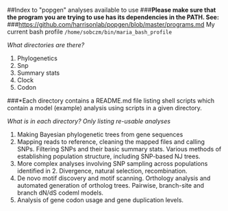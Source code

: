 ##Index to "popgen" analyses available to use
###**Please make sure that the program you are trying to use has its dependencies in the PATH. See:**
###https://github.com/harrisonlab/popgen/blob/master/programs.md
My current bash profile
`/home/sobczm/bin/maria_bash_profile`

*What directories are there?*

1. Phylogenetics
2. Snp
3. Summary stats
4. Clock
5. Codon

###*Each directory contains a README.md file listing shell scripts which contain a model (example) analysis using scripts in a given directory.

*What is in each directory? Only listing re-usable analyses*

1. Making Bayesian phylogenetic trees from gene sequences
2. Mapping reads to reference, cleaning the mapped files and calling SNPs. Filtering SNPs and their basic summary stats. Various methods of establishing population structure, including SNP-based NJ trees.
3. More complex analyses involving SNP sampling across populations identified in 2. Divergence, natural selection, recombination.
4. De novo motif discovery and motif scanning. Orthology analysis and automated generation of ortholog trees. Pairwise, branch-site and branch dN/dS codeml models.
5. Analysis of gene codon usage and gene duplication levels.

